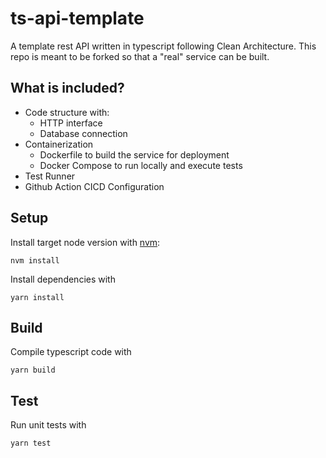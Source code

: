 # ts-api-template
A template rest API written in typescript following Clean Architecture. This repo is meant to be forked so that a "real" service can be built.

## What is included?
* Code structure with:
  * HTTP interface
  * Database connection
* Containerization
  * Dockerfile to build the service for deployment
  * Docker Compose to run locally and execute tests
* Test Runner
* Github Action CICD Configuration

## Setup
Install target node version with [nvm](https://github.com/nvm-sh/nvm):
```
nvm install
```

Install dependencies with
```
yarn install
```

## Build
Compile typescript code with
```
yarn build
```

## Test
Run unit tests with
```
yarn test
```